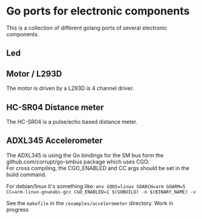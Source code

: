 # Go ports for electronic components

This is a collection of different golang ports 
of several electronic components.

## Led

## Motor / L293D

The motor is driven by a L293D is 4 channel driver.



## HC-SR04 Distance meter

The HC-SR04 is a pulse/echo based distance meter.

## ADXL345 Accelerometer

The ADXL345 is using the Go bindings for the SM bus form the 
github.com/corrupt/go-smbus package which uses CGO.  
For cross compiling, the CGO_ENABLED and CC args should be set in the build command.  

For debian/linux it's something like: 
`env GOOS=linux GOARCH=arm GOARM=5 CC=arm-linux-gnueabi-gcc CGO_ENABLED=1 $(GOBUILD) -o $(BINARY_NAME) -v`

See the `makefile` in the `/examples/accelerometer` directory.
Work in progress